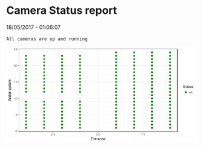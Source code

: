Camera Status report
================
18/05/2017 - 01:06:07

    All cameras are up and running

![](camreport_files/figure-markdown_github/unnamed-chunk-2-1.png)

